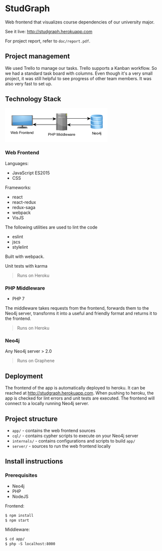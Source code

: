 # StudGraph
Web frontend that visualizes course dependencies of our university major.

See it live: http://studgraph.herokuapp.com

For project report, refer to `doc/report.pdf`.

## Project management

We used Trello to manage our tasks. Trello supports a Kanban workflow. So we had
a standard task board with columns. Even though it's a very small project, it was still helpful to see progress of other team members.
It was also very fast to set up.

## Technology Stack

![System Overview](/doc/system-overview.png?raw=true "System Overview")


### Web Frontend

Languages:
* JavaScript ES2015
* CSS

Frameworks:
* react
* react-redux
* redux-saga
* webpack
* VisJS

The following utilities are used to lint the code
* eslint
* jscs
* stylelint

Built with webpack.

Unit tests with karma

> Runs on Heroku

### PHP Middleware

* PHP 7

The middleware takes requests from the frontend, forwards them to the Neo4j server, transforms it into a useful and friendly format and returns it to the frontend.

> Runs on Heroku

### Neo4j

Any Neo4j server > 2.0

> Runs on Graphene

## Deployment

The frontend of the app is automatically deployed to heroku. It can be reached at http://studgraph.herokuapp.com.
When pushing to heroku, the app is checked for lint errors and unit tests are executed.
The frontend will connect to a locally running Neo4j server.

## Project structure

* `app/` - contains the web frontend sources
* `cql/` - contains cypher scripts to execute on your Neo4j server
* `internals/` - contains configurations and scripts to build `app/`
* `server/` - sources to run the web frontend locally


## Install instructions

### Prerequisites

* Neo4j
* PHP
* NodeJS

Frontend:

    $ npm install
    $ npm start
  
    
Middleware:

    $ cd app/
    $ php -S localhost:8000
  
  
